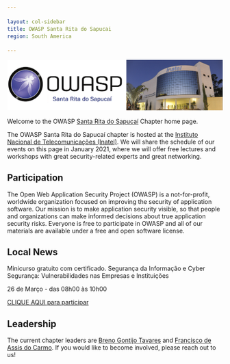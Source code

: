 ```yaml
---

layout: col-sidebar
title: OWASP Santa Rita do Sapucai
region: South America

---
```


![enter image description here](/assets/images/Owasp.png)

Welcome to the OWASP  [Santa Rita do Sapucaí](https://pt.wikipedia.org/wiki/Santa_Rita_do_Sapuca%C3%AD)  Chapter home page.

The OWASP Santa Rita do Sapucaí chapter is hosted at the [Instituto Nacional de Telecomunicações (Inatel)](https://pt.wikipedia.org/wiki/Instituto_Nacional_de_Telecomunica%C3%A7%C3%B5es).
We will share the schedule of our events on this page in January 2021, where we will offer free lectures and workshops with great security-related experts and great networking.

## Participation

The Open Web Application Security Project (OWASP) is a not-for-profit, worldwide organization focused on improving the security of application software. Our mission is to make application security visible, so that people and organizations can make informed decisions about true application security risks. Everyone is free to participate in OWASP and all of our materials are available under a free and open software license.

## Local News

Minicurso gratuito com certificado.
Segurança da Informação e Cyber Segurança: Vulnerabilidades nas Empresas e Instituições

26 de Março - das 08h00 às 10h00

[CLIQUE AQUI para participar](https://www.youtube.com/watch?v=lQ6SiBP2NX0)


## Leadership
The current chapter leaders are [Breno Gontijo Tavares](mailto:breno.tavares@owasp.org) and [Francisco de Assis do Carmo](mailto:francisco.carmo@owasp.org). 
If you would like to become involved, please reach out to us!
